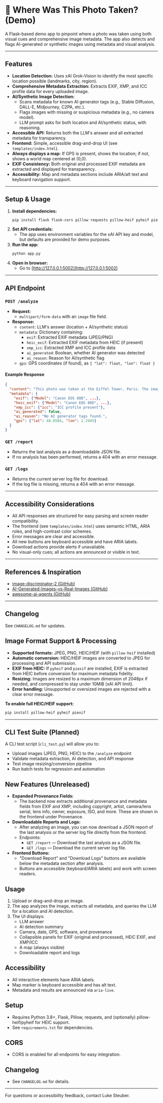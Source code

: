 # 📍 Where Was This Photo Taken? (Demo)

A Flask-based demo app to pinpoint where a photo was taken using both visual cues and comprehensive image metadata. The app also detects and flags AI-generated or synthetic images using metadata and visual analysis.

---

## Features

- **Location Detection:** Uses xAI Grok-Vision to identify the most specific location possible (landmarks, city, region).
- **Comprehensive Metadata Extraction:** Extracts EXIF, XMP, and ICC profile data for every uploaded image.
- **AI/Synthetic Image Detection:**
  - Scans metadata for known AI generator tags (e.g., Stable Diffusion, DALL-E, Midjourney, C2PA, etc.).
  - Flags images with missing or suspicious metadata (e.g., no camera model).
  - LLM prompt asks for both location and AI/synthetic status, with reasoning.
- **Accessible API:** Returns both the LLM's answer and all extracted metadata for transparency.
- **Frontend:** Simple, accessible drag-and-drop UI (see `templates/index.html`).
- **Always displays a map:** If GPS is present, shows the location; if not, shows a world map centered at (0,0).
- **EXIF Consistency:** Both original and processed EXIF metadata are extracted and displayed for transparency.
- **Accessibility:** Map and metadata sections include ARIA/alt text and keyboard navigation support.

---

## Setup & Usage

1. **Install dependencies:**
   ```bash
   pip install flask flask-cors pillow requests pillow-heif pyheif piexif
   ```
2. **Set API credentials:**
   - The app uses environment variables for the xAI API key and model, but defaults are provided for demo purposes.
3. **Run the app:**
   ```bash
   python app.py
   ```
4. **Open in browser:**
   - Go to [http://127.0.0.1:5002](http://127.0.0.1:5002)

---

## API Endpoint

### `POST /analyze`

- **Request:**
  - `multipart/form-data` with an `image` file field.
- **Response:**
  - `content`: LLM's answer (location + AI/synthetic status)
  - `metadata`: Dictionary containing:
    - `exif`: Extracted EXIF metadata (JPEG/PNG)
    - `heic_exif`: Extracted EXIF metadata from HEIC (if present)
    - `xmp_icc`: Extracted XMP and ICC profile data
    - `ai_generated`: Boolean, whether AI generator was detected
    - `ai_reason`: Reason for AI/synthetic flag
  - `gps`: GPS coordinates (if found), as `{ "lat": float, "lon": float }`

#### Example Response
```json
{
  "content": "This photo was taken at the Eiffel Tower, Paris. The image appears to be real, as the metadata includes a camera model and no AI generator tags are present.",
  "metadata": {
    "exif": {"Model": "Canon EOS 80D", ...},
    "heic_exif": {"Model": "Canon EOS 80D", ...},
    "xmp_icc": {"icc": "ICC profile present"},
    "ai_generated": false,
    "ai_reason": "No AI generator tags found.",
    "gps": {"lat": 48.8584, "lon": 2.2945}
  }
}
```

### `GET /report`
- Returns the last analysis as a downloadable JSON file.
- If no analysis has been performed, returns a 404 with an error message.

### `GET /logs`
- Returns the current server log file for download.
- If the log file is missing, returns a 404 with an error message.

---

## Accessibility Considerations

- All API responses are structured for easy parsing and screen reader compatibility.
- The frontend (see `templates/index.html`) uses semantic HTML, ARIA roles, and high-contrast color schemes.
- Error messages are clear and accessible.
- All new buttons are keyboard accessible and have ARIA labels.
- Download actions provide alerts if unavailable.
- No visual-only cues; all actions are announced or visible in text.

---

## References & Inspiration
- [image-discriminator-2 (GitHub)](https://github.com/westonslayton/image-discriminator-2)
- [AI-Generated-Images-vs-Real-Images (GitHub)](https://github.com/roydendsouza31/AI-Generated-Images-vs-Real-Images)
- [awesome-ai-agents (GitHub)](https://github.com/e2b-dev/awesome-ai-agents)

---

## Changelog
See `CHANGELOG.md` for updates.

## Image Format Support & Processing

- **Supported formats:** JPEG, PNG, HEIC/HEIF (with `pillow-heif` installed)
- **Automatic conversion:** HEIC/HEIF images are converted to JPEG for processing and API submission.
- **EXIF from HEIC:** If `pyheif` and `piexif` are installed, EXIF is extracted from HEIC before conversion for maximum metadata fidelity.
- **Resizing:** Images are resized to a maximum dimension of 2048px if needed, and compressed to stay under 10MiB (xAI API limit).
- **Error handling:** Unsupported or oversized images are rejected with a clear error message.

**To enable full HEIC/HEIF support:**
```bash
pip install pillow-heif pyheif piexif
```

---

## CLI Test Suite (Planned)

A CLI test script (`cli_test.py`) will allow you to:
- Upload images (JPEG, PNG, HEIC) to the `/analyze` endpoint
- Validate metadata extraction, AI detection, and API response
- Test image resizing/conversion pipeline
- Run batch tests for regression and automation 

## New Features (Unreleased)

- **Expanded Provenance Fields:**
  - The backend now extracts additional provenance and metadata fields from EXIF and XMP, including copyright, artist, camera/lens serial, lens info, owner, exposure, ISO, and more. These are shown in the frontend under Provenance.
- **Downloadable Reports and Logs:**
  - After analyzing an image, you can now download a JSON report of the last analysis or the server log file directly from the frontend.
  - Endpoints:
    - `GET /report` — Download the last analysis as a JSON file.
    - `GET /logs` — Download the current server log file.
- **Frontend Buttons:**
  - "Download Report" and "Download Logs" buttons are available below the metadata section after analysis.
  - Buttons are accessible (keyboard/ARIA labels) and work with screen readers.

## Usage
1. Upload or drag-and-drop an image.
2. The app analyzes the image, extracts all metadata, and queries the LLM for a location and AI detection.
3. The UI displays:
   - LLM answer
   - AI detection summary
   - Camera, date, GPS, software, and provenance
   - Collapsible panels for EXIF (original and processed), HEIC EXIF, and XMP/ICC
   - A map (always visible)
   - Downloadable report and logs

## Accessibility
- All interactive elements have ARIA labels.
- Map marker is keyboard accessible and has alt text.
- Metadata and results are announced via `aria-live`.

## Setup
- Requires Python 3.8+, Flask, Pillow, requests, and (optionally) pillow-heif/pyheif for HEIC support.
- See `requirements.txt` for dependencies.

## CORS
- CORS is enabled for all endpoints for easy integration.

## Changelog
- See `CHANGELOG.md` for details.

---

For questions or accessibility feedback, contact Luke Steuber. 